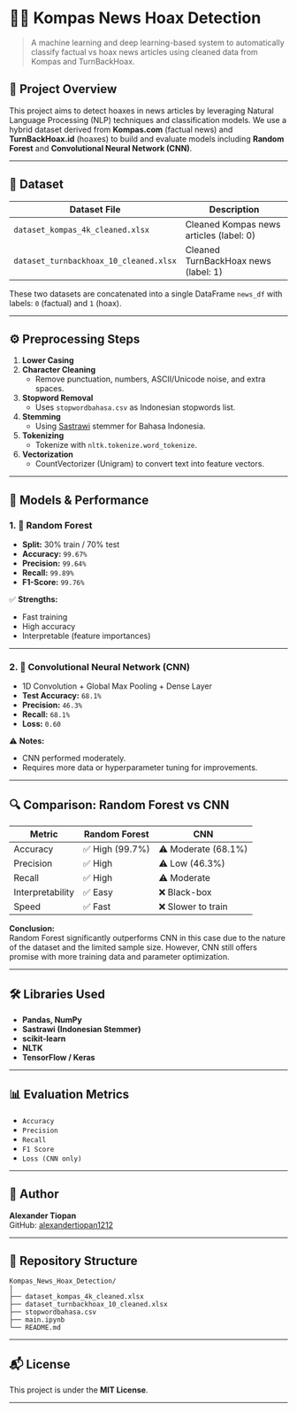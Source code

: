 # 🕵️‍♂️ Kompas News Hoax Detection

> A machine learning and deep learning-based system to automatically classify factual vs hoax news articles using cleaned data from Kompas and TurnBackHoax.

## 📌 Project Overview

This project aims to detect hoaxes in news articles by leveraging Natural Language Processing (NLP) techniques and classification models. We use a hybrid dataset derived from **Kompas.com** (factual news) and **TurnBackHoax.id** (hoaxes) to build and evaluate models including **Random Forest** and **Convolutional Neural Network (CNN)**.

---

## 📂 Dataset

| Dataset File                       | Description                                 |
|-----------------------------------|---------------------------------------------|
| `dataset_kompas_4k_cleaned.xlsx`  | Cleaned Kompas news articles (label: 0)     |
| `dataset_turnbackhoax_10_cleaned.xlsx` | Cleaned TurnBackHoax news (label: 1)    |

These two datasets are concatenated into a single DataFrame `news_df` with labels: `0` (factual) and `1` (hoax).

---

## ⚙️ Preprocessing Steps

1. **Lower Casing**
2. **Character Cleaning**
   - Remove punctuation, numbers, ASCII/Unicode noise, and extra spaces.
3. **Stopword Removal**
   - Uses `stopwordbahasa.csv` as Indonesian stopwords list.
4. **Stemming**
   - Using [Sastrawi](https://github.com/har07/PySastrawi) stemmer for Bahasa Indonesia.
5. **Tokenizing**
   - Tokenize with `nltk.tokenize.word_tokenize`.
6. **Vectorization**
   - CountVectorizer (Unigram) to convert text into feature vectors.

---

## 🤖 Models & Performance

### 1. 🌲 Random Forest

- **Split:** 30% train / 70% test
- **Accuracy:** `99.67%`
- **Precision:** `99.64%`
- **Recall:** `99.89%`
- **F1-Score:** `99.76%`

✅ **Strengths:**
- Fast training
- High accuracy
- Interpretable (feature importances)

---

### 2. 🧠 Convolutional Neural Network (CNN)

- 1D Convolution + Global Max Pooling + Dense Layer
- **Test Accuracy:** `68.1%`
- **Precision:** `46.3%`
- **Recall:** `68.1%`
- **Loss:** `0.60`

⚠️ **Notes:**
- CNN performed moderately.
- Requires more data or hyperparameter tuning for improvements.

---

## 🔍 Comparison: Random Forest vs CNN

| Metric       | Random Forest | CNN       |
|--------------|----------------|-----------|
| Accuracy     | ✅ High (99.7%) | ⚠️ Moderate (68.1%) |
| Precision    | ✅ High         | ⚠️ Low (46.3%) |
| Recall       | ✅ High         | ⚠️ Moderate |
| Interpretability | ✅ Easy     | ❌ Black-box |
| Speed        | ✅ Fast         | ❌ Slower to train |

**Conclusion:**  
Random Forest significantly outperforms CNN in this case due to the nature of the dataset and the limited sample size. However, CNN still offers promise with more training data and parameter optimization.

---

## 🛠️ Libraries Used

- **Pandas, NumPy**
- **Sastrawi (Indonesian Stemmer)**
- **scikit-learn**
- **NLTK**
- **TensorFlow / Keras**

---

## 📊 Evaluation Metrics

- `Accuracy`
- `Precision`
- `Recall`
- `F1 Score`
- `Loss (CNN only)`

---

## 👤 Author

**Alexander Tiopan**  
GitHub: [alexandertiopan1212](https://github.com/alexandertiopan1212)

---

## 📁 Repository Structure
```
Kompas_News_Hoax_Detection/
│
├── dataset_kompas_4k_cleaned.xlsx
├── dataset_turnbackhoax_10_cleaned.xlsx
├── stopwordbahasa.csv
├── main.ipynb
└── README.md
```

---

## 📬 License

This project is under the **MIT License**.

---
